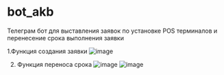 # bot_akb
Телеграм бот для выставления заявок по установке POS терминалов и перенесение срока выполнения заявки



1.Функция создания заявки
![image](https://github.com/Kurosage/bot_akb/assets/89061273/e09c51a4-f9bf-4f86-ad8a-0ae96e8a95c4)



2. Функция переноса срока
![image](https://github.com/Kurosage/bot_akb/assets/89061273/51e91d5e-a8ed-4538-8c45-31f89f92d5d8)
![image](https://github.com/Kurosage/bot_akb/assets/89061273/271fe4c8-7c84-41f3-bef3-82b00501f099)
